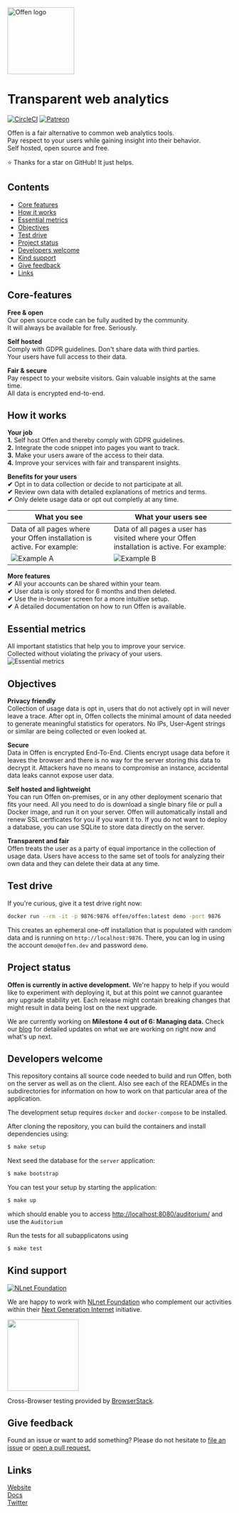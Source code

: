 <a href="https://offen.dev/">
    <img src="https://github.com/offen/press-kit/blob/master/offen-material/gfx-GitHub-Offen-logo.svg" alt="Offen logo" title="Offen" width="150px"/>
</a>

# Transparent web analytics
[![CircleCI](https://circleci.com/gh/offen/offen/tree/development.svg?style=svg)](https://circleci.com/gh/offen/offen/tree/development)
[![Patreon](https://img.shields.io/static/v1.svg?label=patreon&message=donate&color=e85b46)](https://www.patreon.com/offen)

Offen is a fair alternative to common web analytics tools.  
Pay respect to your users while gaining insight into their behavior.  
Self hosted, open source and free.

:star: Thanks for a star on GitHub! It just helps.

## Contents
- [Core features](#core-features)
- [How it works](#how-it-works)
- [Essential metrics](#essential-metrics)
- [Objectives](#objectives)
- [Test drive](#test-drive)
- [Project status](#project-status)
- [Developers welcome](#developers-welcome)
- [Kind support](#kind-support)
- [Give feedback](#give-feedback)
- [Links](Links)
 
## Core-features
__Free & open__  
Our open source code can be fully audited by the community.  
It will always be available for free. Seriously.

__Self hosted__  
Comply with GDPR guidelines. Don't share data with third parties.  
Your users have full access to their data.

__Fair & secure__  
Pay respect to your website visitors. Gain valuable insights at the same time.  
All data is encrypted end-to-end.

## How it works
__Your job__  
__1.__ Self host Offen and thereby comply with GDPR guidelines.  
__2.__ Integrate the code snippet into pages you want to track.  
__3.__ Make your users aware of the access to their data.  
__4.__ Improve your services with fair and transparent insights.  

__Benefits for your users__  
__✔__ Opt in to data collection or decide to not participate at all.  
__✔__ Review own data with detailed explanations of metrics and terms.  
__✔__ Only delete usage data or opt out completly at any time.  

__What you see__ | __What your users see__
--- | ---
Data of all pages where your Offen installation is active. For example: | Data of all pages a user has visited where your Offen installation is active. For example:
![Example A](https://github.com/offen/press-kit/blob/master/offen-material/gfx-GitHub-Example-A.svg) | ![Example B](https://github.com/offen/press-kit/blob/master/offen-material/gfx-GitHub-Example-B.svg)

__More features__  
__✔__ All your accounts can be shared within your team.  
__✔__ User data is only stored for 6 months and then deleted.  
__✔__ Use the in-browser screen for a more intuitive setup.  
__✔__ A detailed documentation on how to run Offen is available.  

## Essential metrics
All important statistics that help you to improve your service.  
Collected without violating the privacy of your users.  
![Essential metrics](https://github.com/offen/press-kit/blob/master/offen-material/gfx-GitHub-Metrics.svg)

## Objectives
__Privacy friendly__  
Collection of usage data is opt in, users that do not actively opt in will never leave a trace. After opt in, Offen collects the minimal amount of data needed to generate meaningful statistics for operators. No IPs, User-Agent strings or similar are being collected or even looked at.

__Secure__  
Data in Offen is encrypted End-To-End. Clients encrypt usage data before it leaves the browser and there is no way for the server storing this data to decrypt it. Attackers have no means to compromise an instance, accidental data leaks cannot expose user data.

__Self hosted and lightweight__  
You can run Offen on-premises, or in any other deployment scenario that fits your need. All you need to do is download a single binary file or pull a Docker image, and run it on your server. Offen will automatically install and renew SSL certficates for you if you want it to. If you do not want to deploy a database, you can use SQLite to store data directly on the server.

__Transparent and fair__  
Offen treats the user as a party of equal importance in the collection of usage data. Users have access to the same set of tools for analyzing their own data and they can delete their data at any time.

## Test drive
If you're curious, give it a test drive right now:

```sh
docker run --rm -it -p 9876:9876 offen/offen:latest demo -port 9876
```

This creates an ephemeral one-off installation that is populated with random data and is running on `http://localhost:9876`. There, you can log in using the account `demo@offen.dev` and password `demo`.

## Project status
__Offen is currently in active development.__ We're happy to help if you would like to experiment with deploying it, but at this point we cannot guarantee any upgrade stability yet. Each release might contain breaking changes that might result in data being lost on the next upgrade. 

We are currently working on __Milestone 4 out of 6: Managing data.__ Check our [blog][] for detailed updates on what we are working on right now and what's up next.

[blog]: https://www.offen.dev/blog/


## Developers welcome
This repository contains all source code needed to build and run Offen, both on the server as well as on the client. Also see each of the READMEs in the subdirectories for information on how to work on that particular area of the application.

The development setup requires `docker` and `docker-compose` to be installed.

After cloning the repository, you can build the containers and install dependencies using:

```sh
$ make setup
```

Next seed the database for the `server` application:

```sh
$ make bootstrap
```

You can test your setup by starting the application:

```sh
$ make up
```

which should enable you to access <http://localhost:8080/auditorium/> and use the `Auditorium`

Run the tests for all subapplicatons using

```sh
$ make test
```

## Kind support
[![NLnet Foundation](https://offen.github.io/press-kit/external-material/nlnet-logo.svg)](https://nlnet.nl/)

We are happy to work with [NLnet Foundation](https://nlnet.nl/) who complement our activities within their [Next Generation Internet](https://nlnet.nl/NGI/) initiative.

<a href="https://www.browserstack.com/">
  <img src="https://offen.github.io/press-kit/external-material/browserstack-logo.svg" width="160">
</a>

Cross-Browser testing provided by [BrowserStack](https://www.browserstack.com/).

## Give feedback
Found an issue or want to add something? Please do not hesitate to [file an issue](https://github.com/offen/offen/issues/new) or [open a pull request.](https://github.com/offen/offen/pulls)

## Links
[Website](https://www.offen.dev/)  
[Docs](https://docs.offen.dev/)  
[Twitter](https://twitter.com/hioffen)  